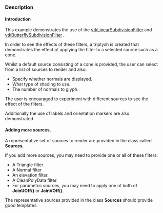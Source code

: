 ### Description

#### Introduction

This example demonstrates the use of the [vtkLinearSubdivisionFilter](http://www.vtk.org/doc/nightly/html/classvtkLinearSubdivisionFilter.html) and [vtkButterflySubdivisionFilter](http://www.vtk.org/doc/nightly/html/classvtkButterflySubdivisionFilter.html) .

In order to see the effects of these filters, a triptych is created that demonstrates the effect of applying the filter to a selected source such as a cone.

Whilst a default source consisting of a cone is provided, the user can select from a list of sources to render and also:
- Specify whether normals are displayed.
- What type of shading to use.
- The number of normals to glyph.

The user is encouraged to experiment with different sources to see the effect of the filters.

Additionally the use of labels and orientation markers are also demonstrated.

#### Adding more sources.
A representative set of sources to render are provided in the class called **Sources**. 

If you add more sources, you may need to provide one or all of these filters:
 - A Triangle filter
 - A Normal filter
 - An elevation filter.
 - A CleanPolyData filter.
 - For parametric sources, you may need to apply one of both of **JoinUOff()** or **JoinVOff()**.

The representative sources provided in the class **Sources** should provide good templates.

